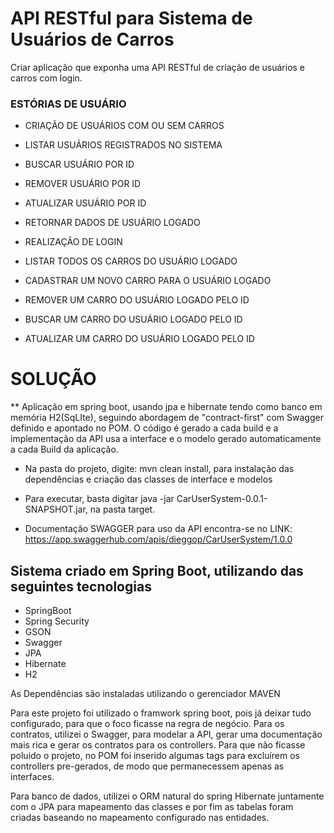 # API RESTful para Sistema de Usuários de Carros

Criar aplicação que exponha uma API RESTful de criação de usuários e carros com login.

### ESTÓRIAS DE USUÁRIO
* CRIAÇÃO DE USUÁRIOS COM OU SEM CARROS
* LISTAR USUÁRIOS REGISTRADOS NO SISTEMA
* BUSCAR USUÁRIO POR ID
* REMOVER USUÁRIO POR ID
* ATUALIZAR USUÁRIO POR ID


* RETORNAR DADOS DE USUÁRIO LOGADO


* REALIZAÇÃO DE LOGIN
* LISTAR TODOS OS CARROS DO USUÁRIO LOGADO
* CADASTRAR UM NOVO CARRO PARA O USUÁRIO LOGADO
* REMOVER UM CARRO DO USUÁRIO LOGADO PELO ID
* BUSCAR UM CARRO DO USUÁRIO LOGADO PELO ID 
* ATUALIZAR UM CARRO DO USUÁRIO LOGADO PELO ID

# SOLUÇÃO
** Aplicação em spring boot, usando jpa e hibernate tendo como banco em memória H2(SqLIte), seguindo abordagem de "contract-first" com Swagger definido e apontado no POM. O código é gerado a cada build e a implementação da API usa a interface e o modelo gerado automaticamente a cada Build da aplicação.
- Na pasta do projeto, digite: mvn clean install, para instalação das dependências e criação das classes de interface e modelos
  
- Para executar, basta digitar java -jar  CarUserSystem-0.0.1-SNAPSHOT.jar, na pasta target.
- Documentação SWAGGER para uso da API encontra-se no LINK: https://app.swaggerhub.com/apis/dieggop/CarUserSystem/1.0.0

## Sistema criado em Spring Boot, utilizando das seguintes tecnologias

* SpringBoot
* Spring Security
* GSON
* Swagger
* JPA
* Hibernate
* H2

As Dependências são instaladas utilizando o gerenciador MAVEN

Para este projeto foi utilizado o framwork spring boot, pois já deixar tudo configurado, para que o foco ficasse na regra de negócio.
Para os contratos, utilizei o Swagger, para modelar a API, gerar uma documentação mais rica e gerar os contratos para os controllers.
Para que não ficasse poluido o projeto, no POM foi inserido algumas tags para excluírem os controllers pre-gerados, de modo que permanecessem 
apenas as interfaces.

Para banco de dados, utilizei o ORM natural do spring Hibernate juntamente com o JPA para mapeamento das classes e por fim
as tabelas foram criadas baseando no mapeamento configurado nas entidades.

